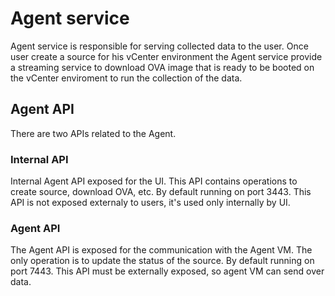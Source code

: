 # Agent service
Agent service is responsible for serving collected data to the user. Once user create a source for his vCenter environment the Agent service provide a streaming service to download OVA image that is ready to be booted on the vCenter enviroment to run the collection of the data.

## Agent API
There are two APIs related to the Agent.

### Internal API
Internal Agent API exposed for the UI. This API contains operations to create source, download OVA, etc. By default running on port 3443. This API is not exposed externaly to users, it's used only internally by UI.

### Agent API
The Agent API is exposed for the communication with the Agent VM. The only operation is to update the status of the source. By default running on port 7443. This API must be externally exposed, so agent VM can send over data.
